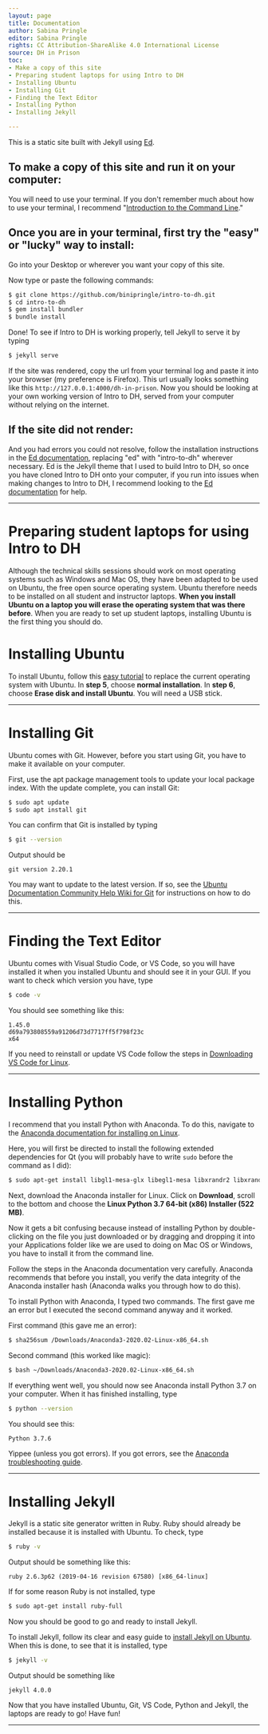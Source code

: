 ```yaml
---
layout: page
title: Documentation
author: Sabina Pringle
editor: Sabina Pringle
rights: CC Attribution-ShareAlike 4.0 International License
source: DH in Prison
toc:
- Make a copy of this site
- Preparing student laptops for using Intro to DH
- Installing Ubuntu
- Installing Git
- Finding the Text Editor
- Installing Python
- Installing Jekyll

---
```


This is a static site built with Jekyll using [Ed](https://elotroalex.github.io/ed/).

## To make a copy of this site and run it on your computer:

You will need to use your terminal. If you don't remember much about how to use your terminal, I recommend "[Introduction to the Command Line](https://github.com/GC-DRI/command-line)."

## Once you are in your terminal, first try the "easy" or "lucky" way to install:

Go into your Desktop or wherever you want your copy of this site.

Now type or paste the following commands:

~~~ bash
$ git clone https://github.com/binipringle/intro-to-dh.git
$ cd intro-to-dh
$ gem install bundler
$ bundle install
~~~

Done! To see if Intro to DH is working properly, tell Jekyll to serve it by typing

~~~ bash
$ jekyll serve
~~~

If the site was rendered, copy the url from your terminal log and paste it into your browser (my preference is Firefox). This url usually looks something like this `http://127.0.0.1:4000/dh-in-prison`. Now you should be looking at your own working version of Intro to DH, served from your computer without relying on the internet.

## If the site did not render:

And you had errors you could not resolve, follow the installation instructions in the [Ed documentation](https://elotroalex.github.io/ed/documentation/), replacing "ed" with "intro-to-dh" wherever necessary. Ed is the Jekyll theme that I used to build Intro to DH, so once you have cloned Intro to DH onto your computer, if you run into issues when making changes to Intro to DH, I recommend looking to the [Ed documentation](https://elotroalex.github.io/ed/documentation/) for help.

---

# Preparing student laptops for using Intro to DH

Although the technical skills sessions should work on most operating systems such as Windows and Mac OS, they have been adapted to be used on Ubuntu, the free open source operating system. Ubuntu therefore needs to be installed on all student and instructor laptops. **When you install Ubuntu on a laptop you will erase the operating system that was there before**. When you are ready to set up student laptops, installing Ubuntu is the first thing you should do.

# Installing Ubuntu

To install Ubuntu, follow this [easy tutorial](https://ubuntu.com/tutorials/tutorial-install-ubuntu-desktop#1-overview) to replace the current operating system with Ubuntu. In **step 5**, choose **normal installation**. In **step 6**, choose **Erase disk and install Ubuntu**. You will need a USB stick.

---

# Installing Git

Ubuntu comes with Git. However, before you start using Git, you have to make it available on your computer.

First, use the apt package management tools to update your local package index. With the update complete, you can install Git:

~~~ bash
$ sudo apt update
$ sudo apt install git
~~~

You can confirm that Git is installed by typing

~~~ bash
$ git --version
~~~

Output should be

```
git version 2.20.1
```

You may want to update to the latest version. If so, see the [Ubuntu Documentation Community Help Wiki for Git](https://help.ubuntu.com/community/Git) for instructions on how to do this.

---

# Finding the Text Editor

Ubuntu comes with Visual Studio Code, or VS Code, so you will have installed it when you installed Ubuntu and should see it in your GUI. If you want to check which version you have, type

~~~ bash
$ code -v
~~~

You should see something like this:

```
1.45.0
d69a793808559a91206d73d7717ff5f798f23c
x64
```

If you need to reinstall or update VS Code follow the steps in [Downloading VS Code for Linux](https://code.visualstudio.com/docs/?dv=linux64_deb).

---

# Installing Python

I recommend that you install Python with Anaconda. To do this, navigate to the [Anaconda documentation for installing on Linux](https://docs.anaconda.com/anaconda/install/linux/).

Here, you will first be directed to install the following extended dependencies for Qt (you will probably have to write ```sudo``` before the command as I did):

~~~ bash
$ sudo apt-get install libgl1-mesa-glx libegl1-mesa libxrandr2 libxrandr2 libxss1 libxcursor1 libxcomposite1 libasound2 libxi6 libxtst6
~~~

Next, download the Anaconda installer for Linux. Click on **Download**, scroll to the bottom and choose the **Linux Python 3.7 64-bit (x86) Installer (522 MB)**.

Now it gets a bit confusing because instead of installing Python by double-clicking on the file you just downloaded or by dragging and dropping it into your Applications folder like we are used to doing on Mac OS or Windows, you have to install it from the command line.

Follow the steps in the Anaconda documentation very carefully. Anaconda recommends that before you install, you verify the data integrity of the Anaconda installer hash (Anaconda walks you through how to do this).

To install Python with Anaconda, I typed two commands. The first gave me an error but I executed the second command anyway and it worked.

First command (this gave me an error):

~~~ bash
$ sha256sum /Downloads/Anaconda3-2020.02-Linux-x86_64.sh
~~~

Second command (this worked like magic):

~~~ bash
$ bash ~/Downloads/Anaconda3-2020.02-Linux-x86_64.sh
~~~

If everything went well, you should now see Anaconda install Python 3.7 on your computer. When it has finished installing, type

~~~ bash
$ python --version
~~~

You should see this:

```
Python 3.7.6
```

Yippee (unless you got errors). If you got errors, see the [Anaconda troubleshooting guide](https://docs.anaconda.com/anaconda/user-guide/troubleshooting/).

---   

# Installing Jekyll

Jekyll is a static site generator written in Ruby. Ruby should already be installed because it is installed with Ubuntu. To check, type

~~~ bash
$ ruby -v
~~~

Output should be something like this:

```
ruby 2.6.3p62 (2019-04-16 revision 67580) [x86_64-linux]
```

If for some reason Ruby is not installed, type

~~~ bash
$ sudo apt-get install ruby-full
~~~

Now you should be good to go and ready to install Jekyll.

To install Jekyll, follow its clear and easy guide to [install Jekyll on Ubuntu](https://jekyllrb.com/docs/installation/ubuntu/). When this is done, to see that it is installed, type

~~~ bash
$ jekyll -v
~~~

Output should be something like

```
jekyll 4.0.0
```
Now that you have installed Ubuntu, Git, VS Code, Python and Jekyll, the laptops are ready to go! Have fun!

---
